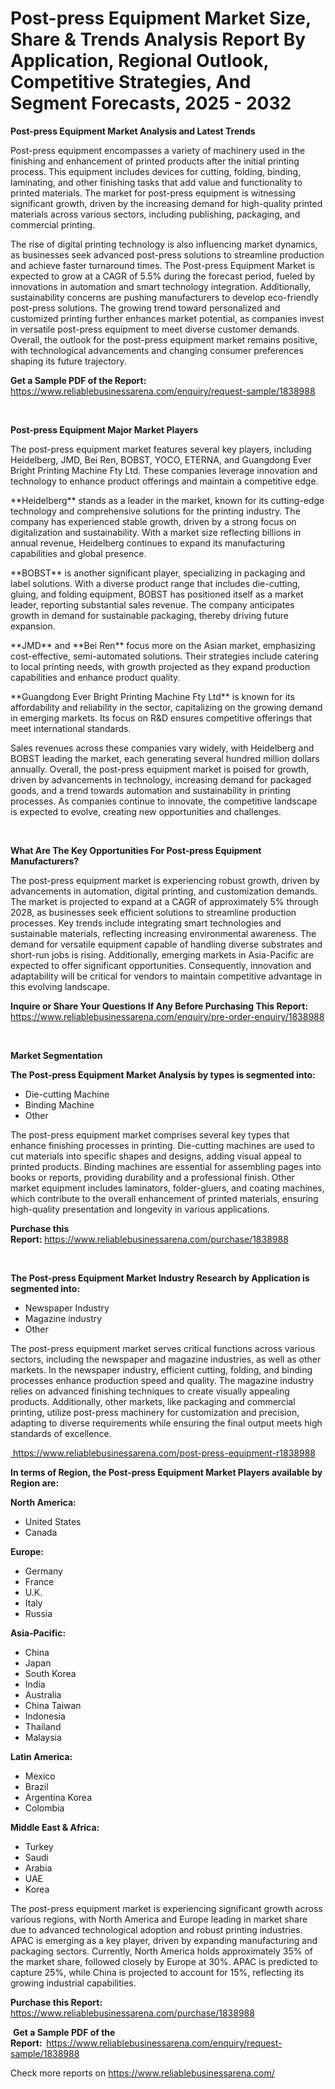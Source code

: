 <p><h1>Post-press Equipment Market Size, Share & Trends Analysis Report By Application, Regional Outlook, Competitive Strategies, And Segment Forecasts, 2025 - 2032</h1></p><p><strong>Post-press Equipment Market Analysis and Latest Trends</strong></p>
<p><p>Post-press equipment encompasses a variety of machinery used in the finishing and enhancement of printed products after the initial printing process. This equipment includes devices for cutting, folding, binding, laminating, and other finishing tasks that add value and functionality to printed materials. The market for post-press equipment is witnessing significant growth, driven by the increasing demand for high-quality printed materials across various sectors, including publishing, packaging, and commercial printing.</p><p>The rise of digital printing technology is also influencing market dynamics, as businesses seek advanced post-press solutions to streamline production and achieve faster turnaround times. The Post-press Equipment Market is expected to grow at a CAGR of 5.5% during the forecast period, fueled by innovations in automation and smart technology integration. Additionally, sustainability concerns are pushing manufacturers to develop eco-friendly post-press solutions. The growing trend toward personalized and customized printing further enhances market potential, as companies invest in versatile post-press equipment to meet diverse customer demands. Overall, the outlook for the post-press equipment market remains positive, with technological advancements and changing consumer preferences shaping its future trajectory.</p></p>
<p><strong>Get a Sample PDF of the Report:&nbsp;</strong> <a href="https://www.reliablebusinessarena.com/enquiry/request-sample/1838988?utm_campaign=1891&utm_medium=2&utm_source=Github&utm_content=ia&utm_term=28022025&utm_id=post-press-equipment">https://www.reliablebusinessarena.com/enquiry/request-sample/1838988</a></p>
<p>&nbsp;</p>
<p><strong>Post-press Equipment Major Market Players</strong></p>
<p><p>The post-press equipment market features several key players, including Heidelberg, JMD, Bei Ren, BOBST, YOCO, ETERNA, and Guangdong Ever Bright Printing Machine Fty Ltd. These companies leverage innovation and technology to enhance product offerings and maintain a competitive edge.</p><p>**Heidelberg** stands as a leader in the market, known for its cutting-edge technology and comprehensive solutions for the printing industry. The company has experienced stable growth, driven by a strong focus on digitalization and sustainability. With a market size reflecting billions in annual revenue, Heidelberg continues to expand its manufacturing capabilities and global presence.</p><p>**BOBST** is another significant player, specializing in packaging and label solutions. With a diverse product range that includes die-cutting, gluing, and folding equipment, BOBST has positioned itself as a market leader, reporting substantial sales revenue. The company anticipates growth in demand for sustainable packaging, thereby driving future expansion.</p><p>**JMD** and **Bei Ren** focus more on the Asian market, emphasizing cost-effective, semi-automated solutions. Their strategies include catering to local printing needs, with growth projected as they expand production capabilities and enhance product quality.</p><p>**Guangdong Ever Bright Printing Machine Fty Ltd** is known for its affordability and reliability in the sector, capitalizing on the growing demand in emerging markets. Its focus on R&D ensures competitive offerings that meet international standards.</p><p>Sales revenues across these companies vary widely, with Heidelberg and BOBST leading the market, each generating several hundred million dollars annually. Overall, the post-press equipment market is poised for growth, driven by advancements in technology, increasing demand for packaged goods, and a trend towards automation and sustainability in printing processes. As companies continue to innovate, the competitive landscape is expected to evolve, creating new opportunities and challenges.</p></p>
<p>&nbsp;</p>
<p><strong>What Are The Key Opportunities For Post-press Equipment Manufacturers?</strong></p>
<p><p>The post-press equipment market is experiencing robust growth, driven by advancements in automation, digital printing, and customization demands. The market is projected to expand at a CAGR of approximately 5% through 2028, as businesses seek efficient solutions to streamline production processes. Key trends include integrating smart technologies and sustainable materials, reflecting increasing environmental awareness. The demand for versatile equipment capable of handling diverse substrates and short-run jobs is rising. Additionally, emerging markets in Asia-Pacific are expected to offer significant opportunities. Consequently, innovation and adaptability will be critical for vendors to maintain competitive advantage in this evolving landscape.</p></p>
<p><strong>Inquire or Share Your Questions If Any Before Purchasing This Report:</strong> <a href="https://www.reliablebusinessarena.com/enquiry/pre-order-enquiry/1838988?utm_campaign=1891&utm_medium=2&utm_source=Github&utm_content=ia&utm_term=28022025&utm_id=post-press-equipment">https://www.reliablebusinessarena.com/enquiry/pre-order-enquiry/1838988</a></p>
<p>&nbsp;</p>
<p><strong>Market Segmentation</strong></p>
<p><strong>The Post-press Equipment Market Analysis by types is segmented into:</strong></p>
<p><ul><li>Die-cutting Machine</li><li>Binding Machine</li><li>Other</li></ul></p>
<p><p>The post-press equipment market comprises several key types that enhance finishing processes in printing. Die-cutting machines are used to cut materials into specific shapes and designs, adding visual appeal to printed products. Binding machines are essential for assembling pages into books or reports, providing durability and a professional finish. Other market equipment includes laminators, folder-gluers, and coating machines, which contribute to the overall enhancement of printed materials, ensuring high-quality presentation and longevity in various applications.</p></p>
<p><strong>Purchase this Report:&nbsp;</strong><a href="https://www.reliablebusinessarena.com/purchase/1838988?utm_campaign=1891&utm_medium=2&utm_source=Github&utm_content=ia&utm_term=28022025&utm_id=post-press-equipment">https://www.reliablebusinessarena.com/purchase/1838988</a></p>
<p>&nbsp;</p>
<p><strong>The Post-press Equipment Market Industry Research by Application is segmented into:</strong></p>
<p><ul><li>Newspaper Industry</li><li>Magazine industry</li><li>Other</li></ul></p>
<p><p>The post-press equipment market serves critical functions across various sectors, including the newspaper and magazine industries, as well as other markets. In the newspaper industry, efficient cutting, folding, and binding processes enhance production speed and quality. The magazine industry relies on advanced finishing techniques to create visually appealing products. Additionally, other markets, like packaging and commercial printing, utilize post-press machinery for customization and precision, adapting to diverse requirements while ensuring the final output meets high standards of excellence.</p></p>
<p><a href="https://www.reliablebusinessarena.com/post-press-equipment-r1838988?utm_campaign=1891&utm_medium=2&utm_source=Github&utm_content=ia&utm_term=28022025&utm_id=post-press-equipment">&nbsp;https://www.reliablebusinessarena.com/post-press-equipment-r1838988</a></p>
<p><strong>In terms of Region, the Post-press Equipment Market Players available by Region are:</strong></p>
<p>
    <p> <strong> North America: </strong>
        <ul>
            <li>United States</li>
            <li>Canada</li>
        </ul>
        </p> 
    <p> <strong> Europe: </strong>
        <ul>
            <li>Germany</li>
            <li>France</li>
            <li>U.K.</li>
            <li>Italy</li>
            <li>Russia</li>
        </ul>
        </p> 
    <p> <strong> Asia-Pacific: </strong>
        <ul>
            <li>China</li>
            <li>Japan</li>
            <li>South Korea</li>
            <li>India</li>
            <li>Australia</li>
            <li>China Taiwan</li>
            <li>Indonesia</li>
            <li>Thailand</li>
            <li>Malaysia</li>
        </ul>
        </p> 
    <p> <strong> Latin America: </strong>
        <ul>
            <li>Mexico</li>
            <li>Brazil</li>
            <li>Argentina Korea</li>
            <li>Colombia</li>
        </ul>
        </p> 
    <p> <strong> Middle East & Africa: </strong>
        <ul>
            <li>Turkey</li>
            <li>Saudi</li>
            <li>Arabia</li>
            <li>UAE</li>
            <li>Korea</li>
        </ul>
    </p>
    </p>
<p><p>The post-press equipment market is experiencing significant growth across various regions, with North America and Europe leading in market share due to advanced technological adoption and robust printing industries. APAC is emerging as a key player, driven by expanding manufacturing and packaging sectors. Currently, North America holds approximately 35% of the market share, followed closely by Europe at 30%. APAC is predicted to capture 25%, while China is projected to account for 15%, reflecting its growing industrial capabilities.</p></p>
<p><strong>Purchase this Report: </strong><a href="https://www.reliablebusinessarena.com/purchase/1838988?utm_campaign=1891&utm_medium=2&utm_source=Github&utm_content=ia&utm_term=28022025&utm_id=post-press-equipment">https://www.reliablebusinessarena.com/purchase/1838988</a></p>
<p>&nbsp;<strong>Get a Sample PDF of the Report:&nbsp;&nbsp;</strong><a href="https://www.reliablebusinessarena.com/enquiry/request-sample/1838988?utm_campaign=1891&utm_medium=2&utm_source=Github&utm_content=ia&utm_term=28022025&utm_id=post-press-equipment">https://www.reliablebusinessarena.com/enquiry/request-sample/1838988</a></p>
<p><strong></strong></p>
<p>Check more reports on <a href="https://www.reliablebusinessarena.com/?utm_campaign=1891&utm_medium=2&utm_source=Github&utm_content=ia&utm_term=28022025&utm_id=post-press-equipment">https://www.reliablebusinessarena.com/</a></p>